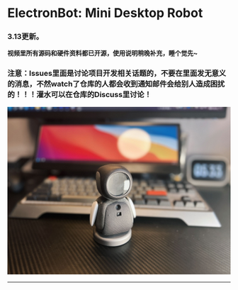 # ElectronBot: Mini Desktop Robot
### 3.13更新。

**视频里所有源码和硬件资料都已开源，使用说明稍晚补充，睡个觉先~**

### 注意：Issues里面是讨论项目开发相关话题的，不要在里面发无意义的消息，不然watch了仓库的人都会收到通知邮件会给别人造成困扰的！！！灌水可以在仓库的Discuss里讨论！



![](5.Docs/Images/robot1.jpg)



---

